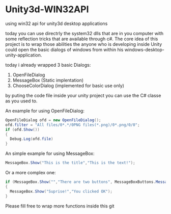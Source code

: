 # Unity3d-WIN32API
using win32 api for unity3d desktop applications

today you can use directrly the system32 dlls that are in you computer with some reflection tricks that are available through c#.
The core idea of this project is to wrap those abilities the anyone who is developing inside Unity could open the basic dialogs of windows from within his windows-desktop-unity-application.

today i already wrapped 3 basic Dialogs:
1. OpenFileDialog
2. MessageBox (Static implentation)
3. ChooseColorDialog (implemented for basic use only)

by puting the code file inside your unity project you can use the C# classe as you used to.

An example for using OpenFileDialog:

```csharp
OpenFileDialog ofd = new OpenFileDialog(); 
ofd.filter = "All files/0*.*/0PNG files(*.png)/0*.png/0/0";
if (ofd.Show())
{
  Debug.Log(ofd.file)
}
```

An simple example for using MessageBox:
```csharp
MessageBox.Show("This is the title","This is the text!");
```
Or a more complex one:
```csharp
if (MessageBox.Show("","There are two buttons", MessageBoxButtons.MessageBoxButtons) == DialogResult.OK)
{
  MessageBox.Show("Suprise!","You clicked OK");
}
```
Please fill free to wrap more functions inside this git
